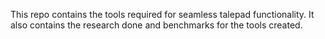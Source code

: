 This repo contains the tools required for seamless talepad functionality. It also contains the research done and benchmarks for the tools created.